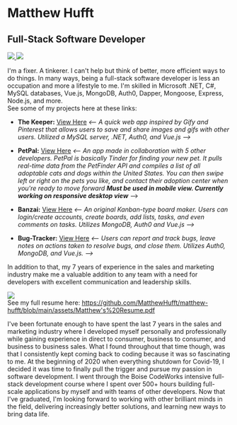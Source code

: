 # Matthew Hufft

## Full-Stack Software Developer

<div>
  <a href="/" align="left">
    <img src="https://github-readme-stats.vercel.app/api/top-langs/?username=MatthewHufft&text_color=586069&layout=compact&hide_border=true&bg_color=fff&title_color=0366d6&count_private=true&include_all_commits=true" />
  </a> 
  <a href="/" align="right">
    <img src="https://github-readme-stats.vercel.app/api?username=MatthewHufft&count_private=true&show_icons=true&icon_color=222&title_color=0366d6&text_color=586069&bg_color=fff&hide=issues&hide_border=true&include_all_commits=true" />
  </a>
</div>
      
 I'm a fixer. A tinkerer. I can't help but think of better, more efficient ways to do things. In many ways, being a full-stack software developer is less an occupation and more a lifestyle to me. I'm skilled in Microsoft .NET, C#,  MySQL databases, Vue.js, MongoDB, Auth0, Dapper, Mongoose, Express, Node.js, and more.  
See some of my projects here at these links:

- **The Keeper:** [View Here](https://thekeepr.herokuapp.com/#/)
  _<-- A quick web app inspired by Gify and Pinterest that allows users to save and share images and gifs with other users. Utilized a MySQL server, .NET, Auth0, and Vue.js -->_

- **PetPal:** [View Here](https://petpal7.herokuapp.com/#/)
  _<-- An app made in collaboration with 5 other developers. PetPal is basically Tinder for finding your new pet. It pulls real-time data from the PetFinder API and compiles a list of all adoptable cats and dogs within the United States. You can then swipe left or right on the pets you like, and contact their adoption center when you're ready to move forward_
  **_Must be used in mobile view. Currently working on responsive desktop view_** -->

- **Banzai:** [View Here](https://banzai-board.herokuapp.com/?#/)
  _<-- An original Kanban-type board maker. Users can login/create accounts, create boards, add lists, tasks, and even comments on tasks. Utilizes MongoDB, Auth0 and Vue.js -->_

- **Bug-Tracker:** [View Here](https://bug-tracker2000.herokuapp.com/#/)
  _<-- Users can report and track bugs, leave notes on actions taken to resolve bugs, and close them. Utilizes Auth0, MongoDB, and Vue.js. -->_

In addition to that, my 7 years of experience in the sales and marketing industry make me a valuable addition to any team with a need for developers with excellent communication and leadership skills.

![](https://github.com/MatthewHufft/matthew-hufft/blob/main/assets/resume-png.PNG?raw=true)
<br>
See my full resume here: https://github.com/MatthewHufft/matthew-hufft/blob/main/assets/Matthew's%20Resume.pdf
<br>

I've been fortunate enough to have spent the last 7 years in the sales and marketing industry where I developed myself personally and professionally while gaining experience in direct to consumer, business to consumer, and business to business sales. What I found throughout that time though, was that I consistently kept coming back to coding because it was so fascinating to me. At the beginning of 2020 when everything shutdown for Covid-19, I decided it was time to finally pull the trigger and pursue my passion in software development. I went through the Boise CodeWorks intensive full-stack development course where I spent over 500+ hours building full-scale applications by myself and with teams of other developers. Now that I've graduated, I'm looking forward to working with other brilliant minds in the field, delivering increasingly better solutions, and learning new ways to bring data life.
